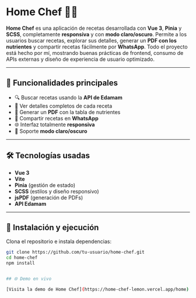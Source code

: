 # Home Chef 🍳🥥

**Home Chef** es una aplicación de recetas desarrollada con **Vue 3**, **Pinia** y **SCSS**, completamente **responsiva** y con **modo claro/oscuro**. Permite a los usuarios buscar recetas, explorar sus detalles, generar un **PDF con los nutrientes** y compartir recetas fácilmente por **WhatsApp**. Todo el proyecto está hecho por mí, mostrando buenas prácticas de frontend, consumo de APIs externas y diseño de experiencia de usuario optimizado.

---

## 🌟 Funcionalidades principales

- 🔍 Buscar recetas usando la **API de Edamam**  
- 📝 Ver detalles completos de cada receta  
- 📄 Generar un **PDF** con la tabla de nutrientes  
- 📱 Compartir recetas en **WhatsApp**  
- 🌐 Interfaz totalmente **responsiva**  
- 🌙 Soporte **modo claro/oscuro**  

---

## 🛠 Tecnologías usadas

- **Vue 3**  
- **Vite**  
- **Pinia** (gestión de estado)  
- **SCSS** (estilos y diseño responsivo)  
- **jsPDF** (generación de PDFs)  
- **API Edamam**  

---

## 🚀 Instalación y ejecución

Clona el repositorio e instala dependencias:

```bash
git clone https://github.com/tu-usuario/home-chef.git
cd home-chef
npm install


## 🌐 Demo en vivo

[Visita la demo de Home Chef](https://home-chef-lemon.vercel.app/home)
